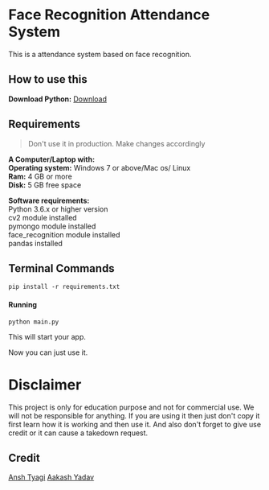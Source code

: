 # Face Recognition Attendance System
<p>This is a attendance system based on face recognition.</p>

## How to use this
**Download Python:** [Download](https://python.org/download)

## Requirements
> Don't use it in production. Make changes accordingly


**A Computer/Laptop with:**<br>
  **Operating system:** Windows 7 or above/Mac os/ Linux <br>
  **Ram:** 4 GB or more <br>
  **Disk:** 5 GB free space <br>

**Software requirements:**<br>
  Python 3.6.x or higher version <br>
  cv2 module installed <br>
  pymongo module installed <br>
  face_recognition module installed<br>
  pandas installed<br>
 
 ## Terminal Commands

```terminal
pip install -r requirements.txt
```
<h4>Running</h4>

```terminal
python main.py
```
This will start your app.

Now you can just use it.

# Disclaimer
This project is only for education purpose and not for commercial use. We will not be responsible for anything. If you are using it then just don't copy it first learn how it is working and then use it. And also don't forget to give use credit or it can cause a takedown request.


## Credit
[Ansh Tyagi](https://www.linkedin.com/in/anshtyagi0/)
[Aakash Yadav](https://www.linkedin.com/in/akash-yadav-a695a4314/)
##

